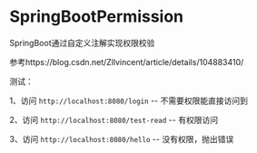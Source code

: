 # SpringBootPermission
SpringBoot通过自定义注解实现权限校验

参考https://blog.csdn.net/Zllvincent/article/details/104883410/



测试：

1、访问 `http://localhost:8080/login`    -- 不需要权限能直接访问到

2、访问 `http://localhost:8080/test-read`  -- 有权限访问

3、访问 `http://localhost:8080/hello`  -- 没有权限，抛出错误

